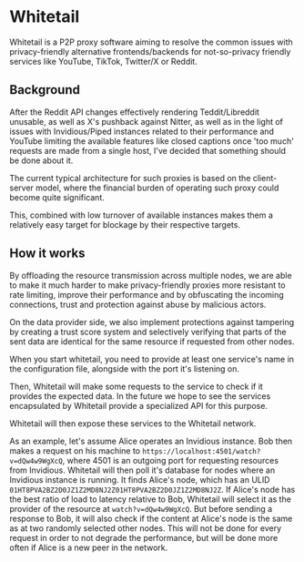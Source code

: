 # Whitetail

Whitetail is a P2P proxy software aiming to resolve the common
issues with privacy-friendly alternative frontends/backends for
not-so-privacy friendly services like YouTube, TikTok, Twitter/X or Reddit.

## Background

After the Reddit API changes effectively rendering Teddit/Libreddit unusable,
as well as X's pushback against Nitter, as well as in the light of issues with Invidious/Piped
instances related to their performance and YouTube limiting the available features like
closed captions once 'too much' requests are made from a single host, I've decided that
something should be done about it.

The current typical architecture for such proxies is based on the client-server model,
where the financial burden of operating such proxy could become quite significant.

This, combined with low turnover of available instances makes them a relatively easy target for
blockage by their respective targets.

## How it works

By offloading the resource transmission across multiple nodes, we are able to make it much harder
to make privacy-friendly proxies more resistant to rate limiting, improve their performance and 
by obfuscating the incoming connections, trust and protection against abuse by malicious actors.

On the data provider side, we also implement protections against tampering by creating a trust
score system and selectively verifying that parts of the sent data are identical for the same
resource if requested from other nodes.

When you start whitetail, you need to provide at least one service's name in the configuration file, alongside with the port it's listening on.

Then, Whitetail will make some requests to the service to check if it provides the expected data.
In the future we hope to see the services encapsulated by Whitetail provide a specialized API 
for this purpose.

Whitetail will then expose these services to the Whitetail network.

As an example, let's assume Alice operates an Invidious instance. Bob then makes a request on 
his machine to `https://localhost:4501/watch?v=dQw4w9WgXcQ`, where 4501 is an outgoing port
for requesting resources from Invidious. Whitetail will then poll it's database for
nodes where an Invidious instance is running. It finds Alice's node, which has an ULID
`01HT8PVA2BZ2D0JZ1Z2MD8NJ2Z01HT8PVA2BZ2D0JZ1Z2MD8NJ2Z`. If Alice's node has the best ratio of load to latency relative to Bob, Whitetail will select it as the provider of the resource at `watch?v=dQw4w9WgXcQ`. But before sending a response to Bob, it will also check if the content at Alice's node is the same as at two randomly selected other nodes. This will not be done for every request in 
order to not degrade the performance, but will be done more often if Alice is a new peer in the 
network.
